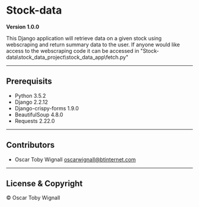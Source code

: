 # Stock-data

**Version 1.0.0**

This Django application will retrieve data on a given stock using webscraping and return summary data to the user. If anyone would like access to the webscraping code it can be accessed in "Stock-data\stock_data_project\stock_data_app\fetch.py"

---

## Prerequisits

* Python 3.5.2
* Django 2.2.12
* Django-crispy-forms 1.9.0
* BeautifulSoup 4.8.0
* Requests 2.22.0

---

## Contributors

- Oscar Toby Wignall <oscarwignall@btinternet.com>

---

## License & Copyright

© Oscar Toby Wignall
